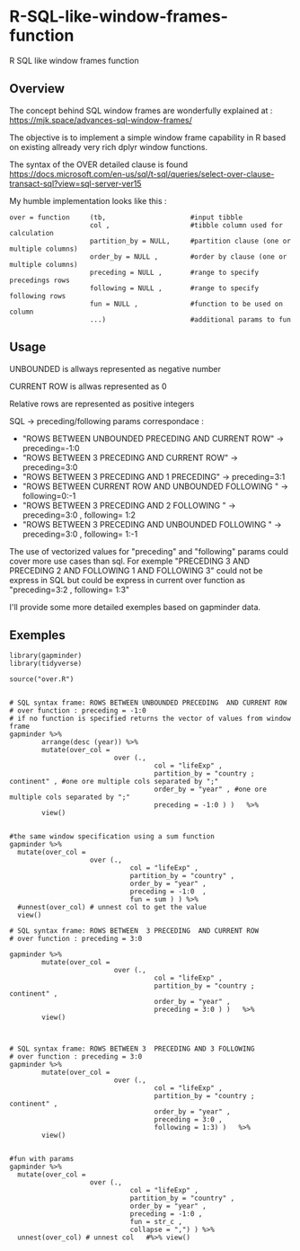 # R-SQL-like-window-frames-function
R SQL like window frames function

## Overview
The concept behind SQL window frames are wonderfully explained at :
https://mjk.space/advances-sql-window-frames/

The objective is to implement a simple window frame capability in R based on existing 
allready very rich dplyr window functions.

The syntax of the OVER detailed clause is found 
https://docs.microsoft.com/en-us/sql/t-sql/queries/select-over-clause-transact-sql?view=sql-server-ver15

My humble implementation looks like this :
```
over = function     (tb,                     #input tibble
                    col ,                    #tibble column used for calculation
                    partition_by = NULL,     #partition clause (one or multiple columns)
                    order_by = NULL ,        #order by clause (one or  multiple columns)
                    preceding = NULL ,       #range to specify precedings rows  
                    following = NULL ,       #range to specify following rows
                    fun = NULL ,             #function to be used on column
                    ...)                     #additional params to fun 
```
## Usage
UNBOUNDED is allways represented as negative number 

CURRENT ROW  is allwas represented as 0 

Relative rows are represented as positive integers 

SQL -> preceding/following params correspondace :

* "ROWS BETWEEN UNBOUNDED PRECEDING  AND CURRENT ROW" ->  preceding=-1:0
* "ROWS BETWEEN  3 PRECEDING AND CURRENT ROW" ->  preceding=3:0
* "ROWS BETWEEN  3 PRECEDING AND 1 PRECEDING" ->  preceding=3:1
* "ROWS BETWEEN  CURRENT ROW AND UNBOUNDED FOLLOWING  " ->  following=0:-1
* "ROWS BETWEEN  3 PRECEDING AND 2 FOLLOWING  " ->  preceding=3:0 , following= 1:2
* "ROWS BETWEEN  3 PRECEDING AND UNBOUNDED FOLLOWING  " ->  preceding=3:0 , following= 1:-1
     
The use of vectorized values for "preceding" and "following" params could cover more use cases than sql.
For exemple "PRECEDING 3 AND PRECEDING 2 AND FOLLOWING  1 AND FOLLOWING  3" 
could not be express in SQL but could be express in current over function as "preceding=3:2 , following= 1:3"

I'll provide some more detailed exemples based on gapminder data.

## Exemples

```
library(gapminder)
library(tidyverse)

source("over.R")


# SQL syntax frame: ROWS BETWEEN UNBOUNDED PRECEDING  AND CURRENT ROW  
# over function : preceding = -1:0  
# if no function is specified returns the vector of values from window frame
gapminder %>%
        arrange(desc (year)) %>% 
        mutate(over_col = 
                          over (.,
                                    col = "lifeExp" ,  
                                    partition_by = "country ; continent" , #one ore multiple cols separated by ";"
                                    order_by = "year" , #one ore multiple cols separated by ";"
                                    preceding = -1:0 ) )   %>% 
        view()


#the same window specification using a sum function 
gapminder %>%
  mutate(over_col = 
                    over (.,
                              col = "lifeExp" , 
                              partition_by = "country" , 
                              order_by = "year" ,
                              preceding = -1:0  ,
                              fun = sum ) ) %>% 
  #unnest(over_col) # unnest col to get the value
  view()
                                
# SQL syntax frame: ROWS BETWEEN  3 PRECEDING  AND CURRENT ROW  
# over function : preceding = 3:0  

gapminder %>%
        mutate(over_col = 
                          over (.,
                                    col = "lifeExp" ,  
                                    partition_by = "country ; continent" ,
                                    order_by = "year" ,
                                    preceding = 3:0 ) )   %>% 
        view()



# SQL syntax frame: ROWS BETWEEN 3  PRECEDING AND 3 FOLLOWING
# over function : preceding = 3:0  
gapminder %>%
        mutate(over_col = 
                          over (.,
                                    col = "lifeExp" ,  
                                    partition_by = "country ; continent" ,
                                    order_by = "year" ,
                                    preceding = 3:0 ,
                                    following = 1:3) )   %>% 
        view()


#fun with params
gapminder %>%
  mutate(over_col = 
                    over (.,
                              col = "lifeExp" ,   
                              partition_by = "country" , 
                              order_by = "year" ,
                              preceding = -1:0 ,
                              fun = str_c ,
                              collapse = ",") ) %>% 
  unnest(over_col) # unnest col   #%>% view()

```
